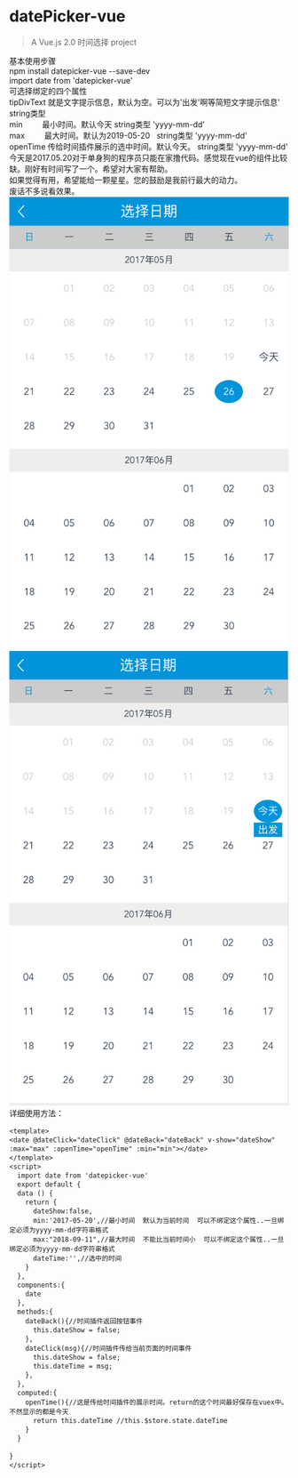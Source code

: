 # datePicker-vue

> A Vue.js 2.0  时间选择 project

基本使用步骤<br/>
npm install datepicker-vue --save-dev<br/>
import date from 'datepicker-vue'<br/>
可选择绑定的四个属性<br/>
tipDivText  就是文字提示信息，默认为空。可以为'出发'啊等简短文字提示信息'  string类型<br/> 
min         最小时间。默认今天   string类型 'yyyy-mm-dd'<br/>
max         最大时间。默认为2019-05-20   string类型 'yyyy-mm-dd'<br/>
openTime    传给时间插件展示的选中时间。默认今天。 string类型 'yyyy-mm-dd'<br/>
今天是2017.05.20对于单身狗的程序员只能在家撸代码。感觉现在vue的组件比较缺。刚好有时间写了一个。希望对大家有帮助。<br/>
如果觉得有用，希望能给一颗星星。您的鼓励是我前行最大的动力。<br/>
废话不多说看效果。<br/>
![效果图](./img/show1.png)<br/>
![效果图](./img/show2.png)<br/>
详细使用方法：<br/>
```vue
<template>  
<date @dateClick="dateClick" @dateBack="dateBack" v-show="dateShow" :max="max" :openTime="openTime" :min="min"></date>
</template> 
<script>
  import date from 'datepicker-vue'
  export default {
  data () {
    return {
      dateShow:false,
      min:'2017-05-20',//最小时间  默认为当前时间  可以不绑定这个属性..一旦绑定必须为yyyy-mm-dd字符串格式
      max:"2018-09-11",//最大时间  不能比当前时间小  可以不绑定这个属性..一旦绑定必须为yyyy-mm-dd字符串格式
      dateTime:'',//选中的时间
    }
  },
  components:{
    date
  },
  methods:{
    dateBack(){//时间插件返回按钮事件
      this.dateShow = false;
    },
    dateClick(msg){//时间插件传给当前页面的时间事件
      this.dateShow = false;
      this.dateTime = msg;
    },
  },
  computed:{
    openTime(){//这是传给时间插件的展示时间。return的这个时间最好保存在vuex中。不然显示的都是今天
      return this.dateTime //this.$store.state.dateTime
    }
  }

}
</script>



